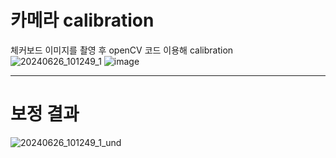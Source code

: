 # 카메라 calibration
체커보드 이미지를 촬영 후 openCV 코드 이용해 calibration
![20240626_101249_1](https://github.com/hyam29/python/assets/112690912/f75a4b8d-2781-44fc-a120-743da690fb5d)
![image](https://github.com/hyam29/python/assets/112690912/552bb27c-a2ca-41f5-ba94-0e0ae2670dbe)


---

# 보정 결과
![20240626_101249_1_und](https://github.com/hyam29/python/assets/112690912/24c2962f-f1dd-4190-9561-850f78b8e287)

